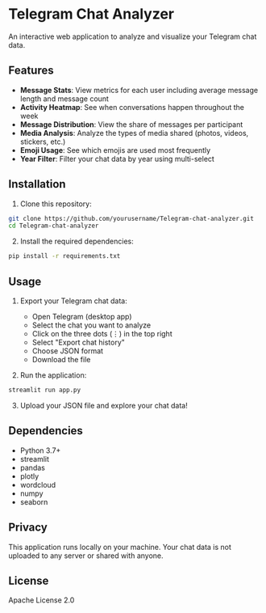 # Telegram Chat Analyzer

An interactive web application to analyze and visualize your Telegram chat data.

## Features

- **Message Stats**: View metrics for each user including average message length and message count
- **Activity Heatmap**: See when conversations happen throughout the week
- **Message Distribution**: View the share of messages per participant
- **Media Analysis**: Analyze the types of media shared (photos, videos, stickers, etc.)
- **Emoji Usage**: See which emojis are used most frequently
- **Year Filter**: Filter your chat data by year using multi-select

## Installation

1. Clone this repository:
```bash
git clone https://github.com/yourusername/Telegram-chat-analyzer.git
cd Telegram-chat-analyzer
```

2. Install the required dependencies:
```bash
pip install -r requirements.txt
```

## Usage

1. Export your Telegram chat data:
   - Open Telegram (desktop app)
   - Select the chat you want to analyze
   - Click on the three dots (⋮) in the top right
   - Select "Export chat history"
   - Choose JSON format
   - Download the file

2. Run the application:
```bash
streamlit run app.py
```

3. Upload your JSON file and explore your chat data!

## Dependencies

- Python 3.7+
- streamlit
- pandas
- plotly
- wordcloud
- numpy
- seaborn

## Privacy

This application runs locally on your machine. Your chat data is not uploaded to any server or shared with anyone.

## License

Apache License 2.0
